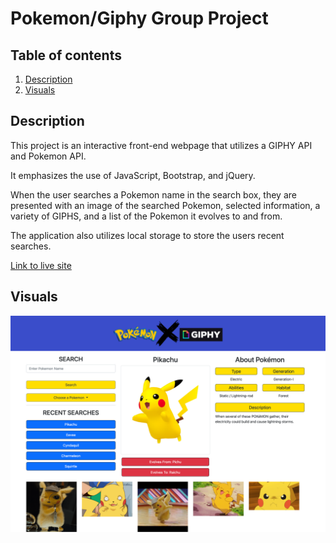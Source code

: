 # Pokemon/Giphy Group Project

## Table of contents
1. [Description](#description)
2. [Visuals](#visuals)

## Description
This project is an interactive front-end webpage that utilizes a GIPHY API and Pokemon API.

It emphasizes the use of JavaScript, Bootstrap, and jQuery.

When the user searches a Pokemon name in the search box, they are presented with an image of the searched Pokemon, selected information, a variety of GIPHS, and a list of the Pokemon it evolves to and from.  

The application also utilizes local storage to store the users recent searches. 

[Link to live site](https://bbelk.github.io/pokemon-giphy-group-project/) 

## Visuals
![Alt text](./assets/Pokemon-Giphy.png "Website Screenshot")